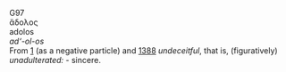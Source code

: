 G97  
ἄδολος  
adolos  
*ad‘-ol-os*  
From [1](g0001) (as a negative particle) and [1388](g1388)
*undeceitful*, that is, (figuratively) *unadulterated:* - sincere.  
